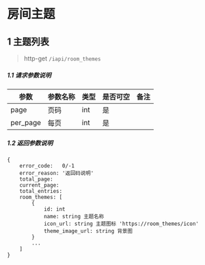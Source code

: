 # 房间主题

## 1 主题列表

> http-get ```/iapi/room_themes```

##### 1.1 请求参数说明

|参数|参数名称|类型|是否可空|备注
|---|---|---|---|---
|page|页码|int|是||
|per_page|每页|int|是|||

##### 1.2 返回参数说明
```
{
    error_code:   0/-1  
    error_reason: '返回码说明'  
    total_page: 
    current_page: 
    total_entries:   
    room_themes: [
        {
            id: int 
            name: string 主题名称
            icon_url: string 主题图标 'https://room_themes/icon'
            theme_image_url: string 背景图
        }
        ...
    ]
}
```
